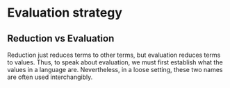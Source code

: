 # Evaluation strategy

## Reduction vs Evaluation

Reduction just reduces terms to other terms, but evaluation reduces terms to values. Thus, to speak about evaluation, we must first establish what the values in a language are. Nevertheless, in a loose setting, these two names are often used interchangibly.
